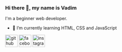 ### Hi there 👋, my name is Vadim
I'm a beginner web developer.

- 🌱 I’m currently learning HTML, CSS and JavaScript 

[<img src='https://cdn.jsdelivr.net/npm/simple-icons@3.0.1/icons/github.svg' alt='github' height='40'>](https://github.com/xadeyll)  [<img src='https://cdn.jsdelivr.net/npm/simple-icons@3.0.1/icons/facebook.svg' alt='facebook' height='40'>](https://www.facebook.com/mrazutta)  [<img src='https://cdn.jsdelivr.net/npm/simple-icons@3.0.1/icons/instagram.svg' alt='instagram' height='40'>](https://www.instagram.com/wsqrmit/)  

